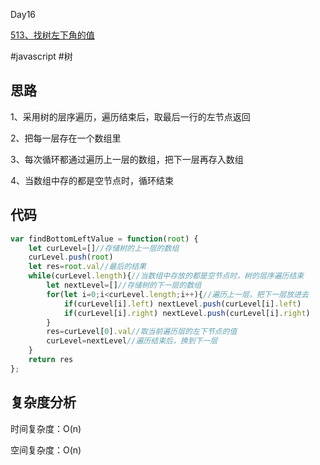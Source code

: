 Day16

[513、找树左下角的值](https://leetcode-cn.com/problems/find-bottom-left-tree-value/)

#javascript #树
## 思路

1、采用树的层序遍历，遍历结束后，取最后一行的左节点返回

2、把每一层存在一个数组里

3、每次循环都通过遍历上一层的数组，把下一层再存入数组

4、当数组中存的都是空节点时，循环结束

## 代码
```javascript
var findBottomLeftValue = function(root) {
    let curLevel=[]//存储树的上一层的数组
    curLevel.push(root)
    let res=root.val//最后的结果
    while(curLevel.length){//当数组中存放的都是空节点时，树的层序遍历结束
        let nextLevel=[]//存储树的下一层的数组
        for(let i=0;i<curLevel.length;i++){//遍历上一层，把下一层放进去
            if(curLevel[i].left) nextLevel.push(curLevel[i].left) 
            if(curLevel[i].right) nextLevel.push(curLevel[i].right) 
        }
        res=curLevel[0].val//取当前遍历层的左下节点的值
        curLevel=nextLevel//遍历结束后，换到下一层
    }
    return res
};
```
## 复杂度分析
时间复杂度：O(n)

空间复杂度：O(n)
